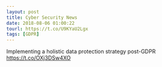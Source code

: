 ```yaml
---
layout: post
title: Cyber Security News
date: 2018-08-06 01:00:22
tourl: https://t.co/U9KYaU2Lgx
tags: [GDPR]
---
```

Implementing a holistic data protection strategy post-GDPR https://t.co/OXj3DSw4XO